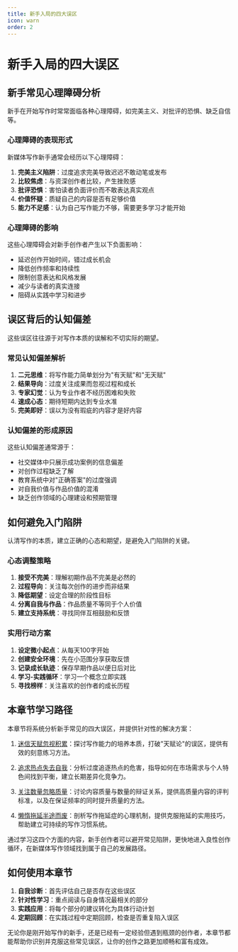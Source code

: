 ```yaml
---
title: 新手入局的四大误区
icon: warn
order: 2
---
```


# 新手入局的四大误区

## 新手常见心理障碍分析

新手在开始写作时常常面临各种心理障碍，如完美主义、对批评的恐惧、缺乏自信等。

### 心理障碍的表现形式

新媒体写作新手通常会经历以下心理障碍：

1. **完美主义陷阱**：过度追求完美导致迟迟不敢动笔或发布
2. **比较焦虑**：与资深创作者比较，产生挫败感
3. **批评恐惧**：害怕读者负面评价而不敢表达真实观点
4. **价值怀疑**：质疑自己的内容是否有足够价值
5. **能力不足感**：认为自己写作能力不够，需要更多学习才能开始

### 心理障碍的影响

这些心理障碍会对新手创作者产生以下负面影响：

- 延迟创作开始时间，错过成长机会
- 降低创作频率和持续性
- 限制创意表达和风格发展
- 减少与读者的真实连接
- 阻碍从实践中学习和进步

## 误区背后的认知偏差

这些误区往往源于对写作本质的误解和不切实际的期望。

### 常见认知偏差解析

1. **二元思维**：将写作能力简单划分为"有天赋"和"无天赋"
2. **结果导向**：过度关注成果而忽视过程和成长
3. **专家幻觉**：认为专业作者不经历困难和失败
4. **速成心态**：期待短期内达到专业水准
5. **完美即好**：误以为没有瑕疵的内容才是好内容

### 认知偏差的形成原因

这些认知偏差通常源于：

- 社交媒体中只展示成功案例的信息偏差
- 对创作过程缺乏了解
- 教育系统中对"正确答案"的过度强调
- 对自我价值与作品价值的混淆
- 缺乏创作领域的心理建设和预期管理

## 如何避免入门陷阱

认清写作的本质，建立正确的心态和期望，是避免入门陷阱的关键。

### 心态调整策略

1. **接受不完美**：理解初期作品不完美是必然的
2. **过程导向**：关注每次创作的进步而非结果
3. **降低期望**：设定合理的阶段性目标
4. **分离自我与作品**：作品质量不等同于个人价值
5. **建立支持系统**：寻找同伴互相鼓励和反馈

### 实用行动方案

1. **设定微小起点**：从每天100字开始
2. **创建安全环境**：先在小范围分享获取反馈
3. **记录成长轨迹**：保存早期作品以便日后对比
4. **学习-实践循环**：学习一个概念立即实践
5. **寻找榜样**：关注喜欢的创作者的成长历程

## 本章节学习路径

本章节将系统分析新手常见的四大误区，并提供针对性的解决方案：

1. [迷信天赋忽视积累](./迷信天赋忽视积累.md)：探讨写作能力的培养本质，打破"天赋论"的误区，提供有效的刻意练习方法。

2. [追求热点失去自我](./追求热点失去自我.md)：分析过度追逐热点的危害，指导如何在市场需求与个人特色间找到平衡，建立长期差异化竞争力。

3. [关注数量忽略质量](./关注数量忽略质量.md)：讨论内容质量与数量的辩证关系，提供高质量内容的评判标准，以及在保证频率的同时提升质量的方法。

4. [懒惰拖延半途而废](./懒惰拖延半途而废.md)：剖析写作拖延症的心理机制，提供克服拖延的实用技巧，帮助建立可持续的写作习惯系统。

通过学习这四个方面的内容，新手创作者可以避开常见陷阱，更快地进入良性创作循环，在新媒体写作领域找到属于自己的发展路径。

## 如何使用本章节

1. **自我诊断**：首先评估自己是否存在这些误区
2. **针对性学习**：重点阅读与自身情况最相关的部分
3. **实践应用**：将每个部分的建议转化为具体行动计划
4. **定期回顾**：在实践过程中定期回顾，检查是否重复陷入误区

无论你是刚开始写作的新手，还是已经有一定经验但遇到瓶颈的创作者，本章节都能帮助你识别并克服这些常见误区，让你的创作之路更加顺畅和富有成效。
